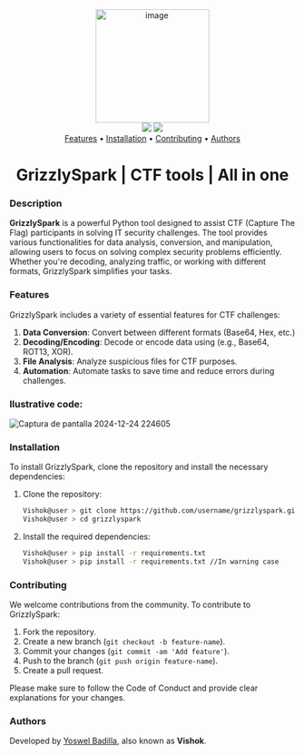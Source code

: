 <div align="center">
  <img src="https://github.com/user-attachments/assets/91880a9f-f659-42e2-a926-6f9ebdc5ce44" alt="image" width="200px" />
</div>

<div align="center">
  <img src="https://img.shields.io/badge/License-MIT-blue.svg" />
  <img src="https://img.shields.io/badge/Go-%3E%3D%201.0-blue.svg" />
</div>

<div align="center">
    <a href="#features">Features</a> • 
    <a href="#installation">Installation</a> • 
    <a href="#contributing">Contributing</a> • 
    <a href="#authors">Authors</a> 
</div>

<div align="center">
    <h1>GrizzlySpark | CTF tools | All in one</h1>
</div>

### Description
**GrizzlySpark** is a powerful Python tool designed to assist CTF (Capture The Flag) participants in solving IT security challenges. The tool provides various functionalities for data analysis, conversion, and manipulation, allowing users to focus on solving complex security problems efficiently. Whether you're decoding, analyzing traffic, or working with different formats, GrizzlySpark simplifies your tasks.

### Features
GrizzlySpark includes a variety of essential features for CTF challenges:
1. **Data Conversion**: Convert between different formats (Base64, Hex, etc.)<br>
2. **Decoding/Encoding**: Decode or encode data using (e.g., Base64, ROT13, XOR).<br>
3. **File Analysis**: Analyze suspicious files for CTF purposes.<br>
4. **Automation**: Automate tasks to save time and reduce errors during challenges.

### Ilustrative code:
![Captura de pantalla 2024-12-24 224605](https://github.com/user-attachments/assets/833dc705-d794-48f7-bf9c-31b83121d519)

### Installation
To install GrizzlySpark, clone the repository and install the necessary dependencies:

1. Clone the repository:
    ```bash
    Vishok@user > git clone https://github.com/username/grizzlyspark.git
    Vishok@user > cd grizzlyspark
    ```

2. Install the required dependencies:
    ```bash
    Vishok@user > pip install -r requirements.txt
    Vishok@user > pip install -r requirements.txt //In warning case
    ```

### Contributing
We welcome contributions from the community. To contribute to GrizzlySpark:

1. Fork the repository.
2. Create a new branch (`git checkout -b feature-name`).
3. Commit your changes (`git commit -am 'Add feature'`).
4. Push to the branch (`git push origin feature-name`).
5. Create a pull request.

Please make sure to follow the Code of Conduct and provide clear explanations for your changes.

### Authors
Developed by [Yoswel Badilla](https://www.linkedin.com/in/yoswel-badilla-cyberjr/), also known as **Vishok**.
